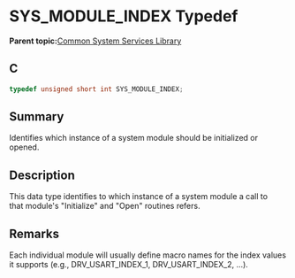 # SYS\_MODULE\_INDEX Typedef

**Parent topic:**[Common System Services Library](GUID-B6B51E48-2D3D-42F8-8493-3405F1639A9E.md)

## C

```c
typedef unsigned short int SYS_MODULE_INDEX;

```

## Summary

Identifies which instance of a system module should be initialized or opened.

## Description

This data type identifies to which instance of a system module a call to<br />that module's "Initialize" and "Open" routines refers.

## Remarks

Each individual module will usually define macro names for the index values it supports \(e.g., DRV\_USART\_INDEX\_1, DRV\_USART\_INDEX\_2, ...\).

